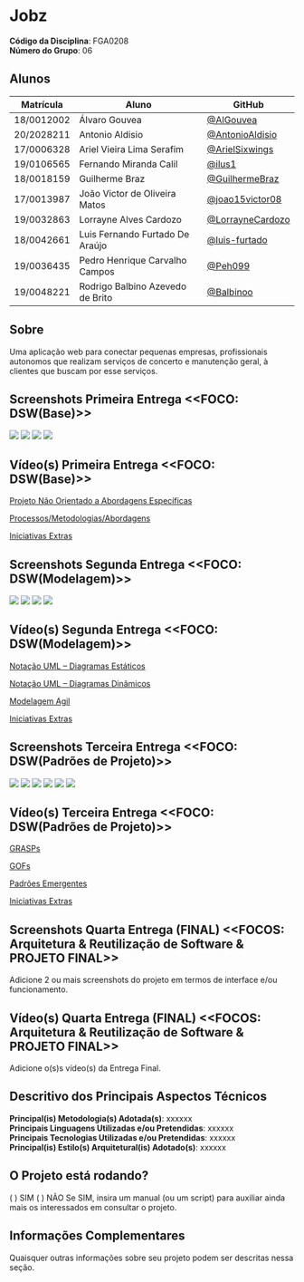 # Jobz

**Código da Disciplina**: FGA0208<br>
**Número do Grupo**: 06<br>

## Alunos

| Matrícula  | Aluno                            | GitHub                                                 |
| ---------- | -------------------------------- | ------------------------------------------------------ |
| 18/0012002 | Álvaro Gouvea                    | [@AlGouvea](https://github.com/AlGouvea)               |
| 20/2028211 | Antonio Aldisio                  | [@AntonioAldisio](https://github.com/AntonioAldisio)   |
| 17/0006328 | Ariel Vieira Lima Serafim        | [@ArielSixwings](https://github.com/ArielSixwings)     |
| 19/0106565 | Fernando Miranda Calil           | [@ilus1](https://github.com/ilus1)                     |
| 18/0018159 | Guilherme Braz                   | [@GuilhermeBraz](https://github.com/GuilhermeBraz)     |
| 17/0013987 | João Victor de Oliveira Matos    | [@joao15victor08](https://github.com/joao15victor08)   |
| 19/0032863 | Lorrayne Alves Cardozo           | [@LorrayneCardozo](https://github.com/LorrayneCardozo) |
| 18/0042661 | Luis Fernando Furtado De Araújo  | [@luis-furtado](https://github.com/luis-furtado)       |
| 19/0036435 | Pedro Henrique Carvalho Campos   | [@Peh099](https://github.com/Peh099)                   |
| 19/0048221 | Rodrigo Balbino Azevedo de Brito | [@Balbinoo](https://github.com/Balbinoo)               |

## Sobre

Uma aplicação web para conectar pequenas empresas, profissionais autonomos que realizam serviços de concerto e manutenção geral, à clientes que buscam por esse serviços.

## Screenshots Primeira Entrega <<FOCO: DSW(Base)>>

<img src='docs/assets/images/apresentacao-base/logo.png' width=auto height=auto>
<img src='docs/assets/images/apresentacao-base/DesignSprint.png' width=auto height=auto>
<img src='docs/assets/images/apresentacao-base/TermoAbertura.png' width=auto height=auto>
<img src='docs/assets/images/apresentacao-base/metodologias.png' width=auto height=auto>

## Vídeo(s) Primeira Entrega <<FOCO: DSW(Base)>>

[Projeto Não Orientado a Abordagens Específicas](https://www.youtube.com/watch?v=eT3nrE5kbbQ) 

[Processos/Metodologias/Abordagens](https://www.youtube.com/watch?v=rfFAu3dBPeM)

[Iniciativas Extras](https://www.youtube.com/watch?v=QfjaEft9OEA)

## Screenshots Segunda Entrega <<FOCO: DSW(Modelagem)>>

<img src='docs/assets/images/apresentacao-modelagem/agil.png' width=auto height=auto>
<img src='docs/assets/images/apresentacao-modelagem/dinamicos.png' width=auto height=auto>
<img src='docs/assets/images/apresentacao-modelagem/estaticos.png' width=auto height=auto>
<img src='docs/assets/images/apresentacao-modelagem/extra.png' width=auto height=auto>

## Vídeo(s) Segunda Entrega <<FOCO: DSW(Modelagem)>>



[Notação UML – Diagramas Estáticos](https://www.youtube.com/watch?v=5ZAOZhQOJvI) 

[Notação UML – Diagramas Dinâmicos](https://www.youtube.com/watch?v=4SzbcVgd2f8)

[Modelagem Agil](https://www.youtube.com/watch?v=zhntwoTsx70)

[Iniciativas Extras](https://www.youtube.com/watch?v=fhQ_-XiADMQ)

## Screenshots Terceira Entrega <<FOCO: DSW(Padrões de Projeto)>>

<img src='docs/assets/images/apresentacao-padroes/grasps.png' width=auto height=auto>
<img src='docs/assets/images/apresentacao-padroes/gofs.png' width=auto height=auto>
<img src='docs/assets/images/apresentacao-padroes/gof_estrutural.jpg' width=auto height=auto>
<img src='docs/assets/images/apresentacao-padroes/gofs_comportalmental.jpg' width=auto height=auto>
<img src='docs/assets/images/apresentacao-padroes/emergentes.jpg' width=auto height=auto>
<img src='docs/assets/images/apresentacao-padroes/correcoes.jpg' width=auto height=auto>

## Vídeo(s) Terceira Entrega <<FOCO: DSW(Padrões de Projeto)>>

[GRASPs](https://youtu.be/jic8z553Xeo ) 

[GOFs](https://www.youtube.com/watch?v=OAdXKxiUW7E)

[Padrões Emergentes](https://www.youtube.com/watch?v=qA6_NSfRncE)

[Iniciativas Extras](https://www.youtube.com/watch?v=XkZczDKdXRg)

## Screenshots Quarta Entrega (FINAL) <<FOCOS: Arquitetura & Reutilização de Software & PROJETO FINAL>>

Adicione 2 ou mais screenshots do projeto em termos de interface e/ou funcionamento.

## Vídeo(s) Quarta Entrega (FINAL) <<FOCOS: Arquitetura & Reutilização de Software & PROJETO FINAL>>

Adicione o(s)s vídeo(s) da Entrega Final.

## Descritivo dos Principais Aspectos Técnicos

**Principal(is) Metodologia(s) Adotada(s)**: xxxxxx<br>
**Principais Linguagens Utilizadas e/ou Pretendidas**: xxxxxx<br>
**Principais Tecnologias Utilizadas e/ou Pretendidas**: xxxxxx<br>
**Principal(is) Estilo(s) Arquitetural(is) Adotado(s)**: xxxxxx<br>

## O Projeto está rodando?

( ) SIM
( ) NÃO
Se SIM, insira um manual (ou um script) para auxiliar ainda mais os interessados em consultar o projeto.

## Informações Complementares

Quaisquer outras informações sobre seu projeto podem ser descritas nessa seção.
